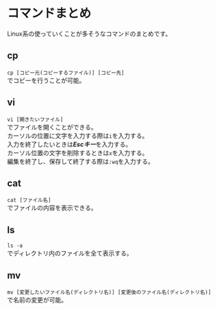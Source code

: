 # コマンドまとめ
Linux系の使っていくことが多そうなコマンドのまとめです。

## cp
`cp [コピー元(コピーするファイル)] [コピー先]`  
でコピーを行うことが可能。

## vi
`vi [開きたいファイル]`  
でファイルを開くことができる。  
カーソルの位置に文字を入力する際は`i`を入力する。  
入力を終了したいときは***Escキー***を入力する。  
カーソル位置の文字を削除するときは`x`を入力する。  
編集を終了し、保存して終了する際は`:wq`を入力する。  

## cat
`cat [ファイル名]`  
でファイルの内容を表示できる。  

## ls
`ls -a`  
でディレクトリ内のファイルを全て表示する。

## mv
`mv [変更したいファイル名(ディレクトリ名)] [変更後のファイル名(ディレクトリ名)]`  
で名前の変更が可能。
